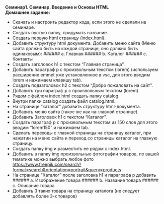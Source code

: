 **Семинар1. Семинар. Введение и Основы HTML** \
**Домашнее задание:**
* Скачать и настроить редактор кода, если этого не сделали на семинаре.
* Создать пустую папку, придумать название.
* Создать первую html страницу (index.html).
* Добавить структуру html документа.
Добавить меню сайта (Меню сайта должно быть на каждой странице, оно должно быть одинаковым): ###### a. Главная ###### b. Каталог ###### c. Контакты
* Создать заголовок h1 с текстом “Главная страница”.
* Добавить параграф p с произвольным текстом (lorem) (используем расширение emmet уже установленное в vsc, для этого вводим lorem и нажимаем клавишу tab).
* Создать подзаголовок h2 с текстом “Добро пожаловать на сайт”.
* Добавить три параграф p с произвольным текстом (lorem).
* Рядом с файлом index.html создать папку catalog.
* Внутри папки catalog создать файл catalog.html.
* На странице “каталог” добавить структуру html-документа.
* Добавить меню сайта (такое же как на главной странице).
* Добавить Заголовок h1 с текстом “Каталог”.
* Создать параграф p с произвольным текстом из 150 слов для этого вводим “lorem150” и нажимаем tab.
* Сделать переходы с главной страницы на страницу каталог, при нажатии на меню сайта и переход со страницы каталог на главную страницу.
* Создать папку img и разместить ее рядом с index.html.
* Добавить в папку img произвольные фотографии товаров, по вашей тематике можно выбрать любое фото https://www.freepik.com/search?format=search&orientation=portrait&query=products
* На странице “Каталог” после заголовка h1 и параграфа p добавить ###### a. Изображение товара ###### b. Название товара ###### c. Описание товара
* Добавить 3 таких товара на страницу каталога (не следует добавлять более 3-х товаров)